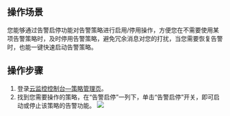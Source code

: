 ## 操作场景

您能够通过告警启停功能对告警策略进行启用/停用操作，方便您在不需要使用某项告警策略时，及时停用告警策略，避免冗余消息对您的打扰，当您需要恢复告警时，也能一键快速启动告警策略。 

## 操作步骤

1. 登录[云监控控制台—策略管理页](https://console.cloud.tencent.com/monitor/alarm2/policy)。
2. 找到您需要操作的策略，在“告警启停”一列下，单击“告警启停”开关，即可启动或停止该策略的告警功能。
![](https://qcloudimg.tencent-cloud.cn/raw/5b2f9c1fcd5ec07ede1f52679067eb40.png)
